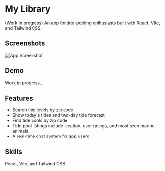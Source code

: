 # My Library

(Work in progress) An app for tide-pooling enthusiasts built with React, Vite, and Tailwind CSS.


## Screenshots

![App Screenshot](/public/assets/screenshot.png)


## Demo

Work in progress...


## Features

- Search tide levels by zip code
- Show today's tides and two-day tide forecast
- Find tide pools by zip code
- Tide pool listings include location, user ratings, and most seen marine animals
- A real-time chat system for app users


## Skills
React, Vite, and Tailwind CSS.
